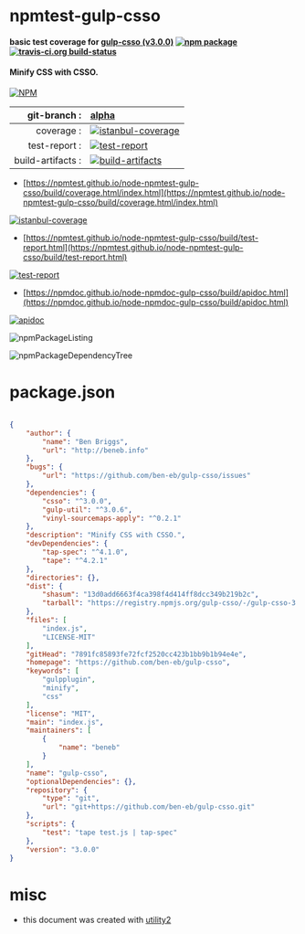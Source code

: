 # npmtest-gulp-csso

#### basic test coverage for  [gulp-csso (v3.0.0)](https://github.com/ben-eb/gulp-csso)  [![npm package](https://img.shields.io/npm/v/npmtest-gulp-csso.svg?style=flat-square)](https://www.npmjs.org/package/npmtest-gulp-csso) [![travis-ci.org build-status](https://api.travis-ci.org/npmtest/node-npmtest-gulp-csso.svg)](https://travis-ci.org/npmtest/node-npmtest-gulp-csso)

#### Minify CSS with CSSO.

[![NPM](https://nodei.co/npm/gulp-csso.png?downloads=true&downloadRank=true&stars=true)](https://www.npmjs.com/package/gulp-csso)

| git-branch : | [alpha](https://github.com/npmtest/node-npmtest-gulp-csso/tree/alpha)|
|--:|:--|
| coverage : | [![istanbul-coverage](https://npmtest.github.io/node-npmtest-gulp-csso/build/coverage.badge.svg)](https://npmtest.github.io/node-npmtest-gulp-csso/build/coverage.html/index.html)|
| test-report : | [![test-report](https://npmtest.github.io/node-npmtest-gulp-csso/build/test-report.badge.svg)](https://npmtest.github.io/node-npmtest-gulp-csso/build/test-report.html)|
| build-artifacts : | [![build-artifacts](https://npmtest.github.io/node-npmtest-gulp-csso/glyphicons_144_folder_open.png)](https://github.com/npmtest/node-npmtest-gulp-csso/tree/gh-pages/build)|

- [https://npmtest.github.io/node-npmtest-gulp-csso/build/coverage.html/index.html](https://npmtest.github.io/node-npmtest-gulp-csso/build/coverage.html/index.html)

[![istanbul-coverage](https://npmtest.github.io/node-npmtest-gulp-csso/build/screenCapture.buildCi.browser.%252Ftmp%252Fbuild%252Fcoverage.lib.html.png)](https://npmtest.github.io/node-npmtest-gulp-csso/build/coverage.html/index.html)

- [https://npmtest.github.io/node-npmtest-gulp-csso/build/test-report.html](https://npmtest.github.io/node-npmtest-gulp-csso/build/test-report.html)

[![test-report](https://npmtest.github.io/node-npmtest-gulp-csso/build/screenCapture.buildCi.browser.%252Ftmp%252Fbuild%252Ftest-report.html.png)](https://npmtest.github.io/node-npmtest-gulp-csso/build/test-report.html)

- [https://npmdoc.github.io/node-npmdoc-gulp-csso/build/apidoc.html](https://npmdoc.github.io/node-npmdoc-gulp-csso/build/apidoc.html)

[![apidoc](https://npmdoc.github.io/node-npmdoc-gulp-csso/build/screenCapture.buildCi.browser.%252Ftmp%252Fbuild%252Fapidoc.html.png)](https://npmdoc.github.io/node-npmdoc-gulp-csso/build/apidoc.html)

![npmPackageListing](https://npmtest.github.io/node-npmtest-gulp-csso/build/screenCapture.npmPackageListing.svg)

![npmPackageDependencyTree](https://npmtest.github.io/node-npmtest-gulp-csso/build/screenCapture.npmPackageDependencyTree.svg)



# package.json

```json

{
    "author": {
        "name": "Ben Briggs",
        "url": "http://beneb.info"
    },
    "bugs": {
        "url": "https://github.com/ben-eb/gulp-csso/issues"
    },
    "dependencies": {
        "csso": "^3.0.0",
        "gulp-util": "^3.0.6",
        "vinyl-sourcemaps-apply": "^0.2.1"
    },
    "description": "Minify CSS with CSSO.",
    "devDependencies": {
        "tap-spec": "^4.1.0",
        "tape": "^4.2.1"
    },
    "directories": {},
    "dist": {
        "shasum": "13d0add6663f4ca398f4d414ff8dcc349b219b2c",
        "tarball": "https://registry.npmjs.org/gulp-csso/-/gulp-csso-3.0.0.tgz"
    },
    "files": [
        "index.js",
        "LICENSE-MIT"
    ],
    "gitHead": "7891fc85893fe72fcf2520cc423b1bb9b1b94e4e",
    "homepage": "https://github.com/ben-eb/gulp-csso",
    "keywords": [
        "gulpplugin",
        "minify",
        "css"
    ],
    "license": "MIT",
    "main": "index.js",
    "maintainers": [
        {
            "name": "beneb"
        }
    ],
    "name": "gulp-csso",
    "optionalDependencies": {},
    "repository": {
        "type": "git",
        "url": "git+https://github.com/ben-eb/gulp-csso.git"
    },
    "scripts": {
        "test": "tape test.js | tap-spec"
    },
    "version": "3.0.0"
}
```



# misc
- this document was created with [utility2](https://github.com/kaizhu256/node-utility2)

